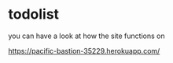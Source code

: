 # todolist
you can have a look at how the site functions on 

 https://pacific-bastion-35229.herokuapp.com/
